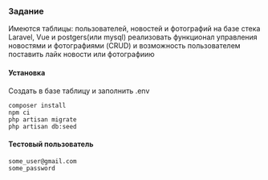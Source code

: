 ### Задание
Имеются таблицы: пользователей, новостей и фотографий на базе стека Laravel, Vue и postgers(или mysql) реализовать функционал управления новостями и фотографиями (CRUD) и возможность пользователем поставить лайк новости или фотографиию

#### Установка
Создать в базе таблицу и заполнить .env
```shell script
composer install
npm ci
php artisan migrate
php artisan db:seed

```

#### Тестовый пользователь
```
some_user@gmail.com
some_password
```